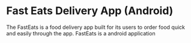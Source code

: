 # Fast Eats Delivery App (Android)
The FastEats is a food delivery app built for its users to order food quick and easily through the app. FastEats is a android application
